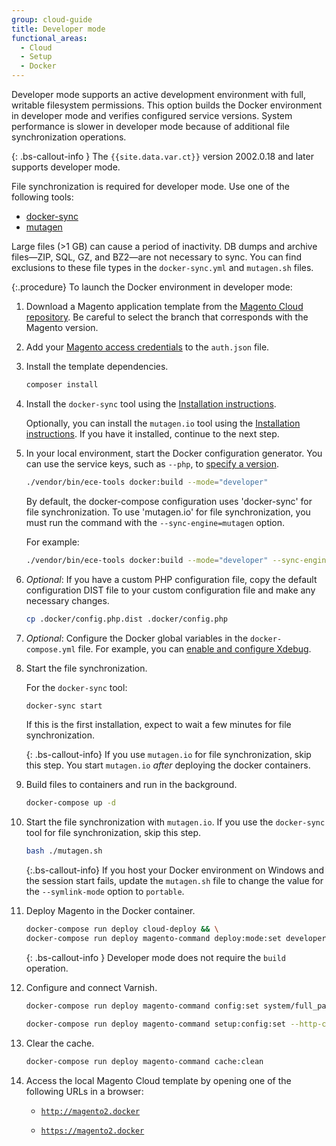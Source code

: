 ```yaml
---
group: cloud-guide
title: Developer mode
functional_areas:
  - Cloud
  - Setup
  - Docker
---
```


Developer mode supports an active development environment with full, writable filesystem permissions. This option builds the Docker environment in developer mode and verifies configured service versions. System performance is slower in developer mode because of additional file synchronization operations.

{: .bs-callout-info }
The `{{site.data.var.ct}}` version 2002.0.18 and later supports developer mode.

File synchronization is required for developer mode. Use one of the following tools:

-  [docker-sync][dsync-install]
-  [mutagen][mutagen-install]

Large files (>1 GB) can cause a period of inactivity. DB dumps and archive files—ZIP, SQL, GZ, and BZ2—are not necessary to sync. You can find exclusions to these file types in the `docker-sync.yml` and `mutagen.sh` files.

{:.procedure}
To launch the Docker environment in developer mode:

1. Download a Magento application template from the [Magento Cloud repository][cloud-repo]. Be careful to select the branch that corresponds with the Magento version.

1. Add your [Magento access credentials][magento-creds] to the `auth.json` file.

1. Install the template dependencies.

   ```bash
   composer install
   ```

1. Install the `docker-sync` tool using the [Installation instructions][dsync-install].

   Optionally, you can install the `mutagen.io` tool using the [Installation instructions][mutagen-install]. If you have it installed, continue to the next step.

1. In your local environment, start the Docker configuration generator. You can use the service keys, such as `--php`, to [specify a version][services].

   ```bash
   ./vendor/bin/ece-tools docker:build --mode="developer"
   ```

   By default, the docker-compose configuration uses 'docker-sync' for file synchronization. To use 'mutagen.io' for file synchronization, you must run the command with the `--sync-engine=mutagen` option.

   For example:

   ```bash
   ./vendor/bin/ece-tools docker:build --mode="developer" --sync-engine=mutagen
   ```

1. _Optional_: If you have a custom PHP configuration file, copy the default configuration DIST file to your custom configuration file and make any necessary changes.

   ```bash
   cp .docker/config.php.dist .docker/config.php
   ```

1. _Optional_: Configure the Docker global variables in the `docker-compose.yml` file. For example, you can [enable and configure Xdebug][xdebug].

1. Start the file synchronization.

   For the `docker-sync` tool:

   ```bash
   docker-sync start
   ```

   If this is the first installation, expect to wait a few minutes for file synchronization.

   {: .bs-callout-info}
   If you use `mutagen.io` for file synchronization, skip this step. You start `mutagen.io` _after_ deploying the docker containers.

1. Build files to containers and run in the background.

   ```bash
   docker-compose up -d
   ```

1. Start the file synchronization with `mutagen.io`. If you use the `docker-sync` tool for file synchronization, skip this step.

   ```bash
   bash ./mutagen.sh
   ```

   {:.bs-callout-info}
   If you host your Docker environment on Windows and the session start fails, update the `mutagen.sh` file to change the value for the `--symlink-mode` option to `portable`.

1. Deploy Magento in the Docker container.

   ```bash
   docker-compose run deploy cloud-deploy && \
   docker-compose run deploy magento-command deploy:mode:set developer
   ```

   {: .bs-callout-info }
   Developer mode does not require the `build` operation.

1. Configure and connect Varnish.

   ```bash
   docker-compose run deploy magento-command config:set system/full_page_cache/caching_application 2 --lock-env
   ```

   ```bash
   docker-compose run deploy magento-command setup:config:set --http-cache-hosts=varnish
   ```

1. Clear the cache.

   ```bash
   docker-compose run deploy magento-command cache:clean
   ```

1. Access the local Magento Cloud template by opening one of the following URLs in a browser:

   -  [`http://magento2.docker`](http://magento2.docker)

   -  [`https://magento2.docker`](https://magento2.docker)

[cloud-repo]: https://github.com/magento/magento-cloud
[magento-creds]: {{page.baseurl}}/install-gde/prereq/connect-auth.html
[services]: {{page.baseurl}}/cloud/docker/docker-containers.html#service-versions
[xdebug]: {{page.baseurl}}/cloud/docker/docker-development-debug.html#configure-xdebug
[dsync-install]: https://docker-sync.readthedocs.io/en/latest/getting-started/installation.html
[mutagen-install]: https://mutagen.io/documentation/introduction/installation/